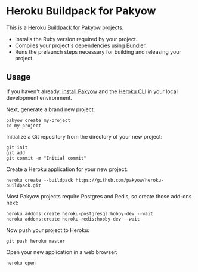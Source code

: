 # Heroku Buildpack for Pakyow

This is a [Heroku Buildpack](https://devcenter.heroku.com/articles/buildpacks) for [Pakyow](https://pakyow.com) projects.

* Installs the Ruby version required by your project.
* Compiles your project's dependencies using [Bundler](https://bundler.io).
* Runs the prelaunch steps necessary for building and releasing your project.

## Usage

If you haven't already, [install Pakyow](https://pakyow.com/docs/hello/installing) and the [Heroku CLI](https://devcenter.heroku.com/articles/heroku-cli) in your local development environment.

Next, generate a brand new project:

```
pakyow create my-project
cd my-project
```

Initialize a Git repository from the directory of your new project:

```
git init
git add .
git commit -m "Initial commit"
```

Create a Heroku application for your new project:

```
heroku create --buildpack https://github.com/pakyow/heroku-buildpack.git
```

Most Pakyow projects require Postgres and Redis, so create those add-ons next:

```
heroku addons:create heroku-postgresql:hobby-dev --wait
heroku addons:create heroku-redis:hobby-dev --wait
```

Now push your project to Heroku:

```
git push heroku master
```

Open your new application in a web browser:

```
heroku open
```
